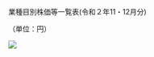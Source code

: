 業種目別株価等一覧表(令和２年11・12月分)

（単位：円）

![](https://www.nta.go.jp/tmp/540f6a2d-e6df-4c94-ad4c-3f88e68f82e1/images/a51a3058b320cfcf715aa53c5fb52f9e11117ed62806dc35233004a0f043e623.jpg)